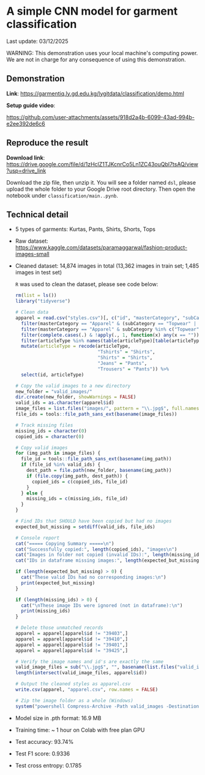 # A simple CNN model for garment classification

Last update: 03/12/2025

WARNING: This demonstration uses your local machine's computing power. We are not in charge for any consequence of using this demonstration.

## Demonstration 

**Link**: https://garmentiq.ly.gd.edu.kg/lygitdata/classification/demo.html

**Setup guide video**:

https://github.com/user-attachments/assets/918d2a4b-6099-43ad-994b-e2ee392de6c6

## Reproduce the result

**Download link**: https://drive.google.com/file/d/1zHclZ1TJKcnrCo5Ln1ZC43ouQbl7tsAQ/view?usp=drive_link

Download the zip file, then unzip it. You will see a folder named `dsl`, please upload the whole folder to your Google Drive root directory. Then open the notebook under `classification/main..pynb`.

## Technical detail

- 5 types of garments: Kurtas, Pants, Shirts, Shorts, Tops

- Raw dataset: https://www.kaggle.com/datasets/paramaggarwal/fashion-product-images-small

- Cleaned dataset: 14,874 images in total (13,362 images in train set; 1,485 images in test set)

  `R` was used to clean the dataset, please see code below:

  ```r
  rm(list = ls())
  library("tidyverse")
  
  # Clean data
  apparel = read.csv("styles.csv")[, c("id", "masterCategory", "subCategory", "articleType")] %>%
    filter(masterCategory == "Apparel" & (subCategory == "Topwear" | subCategory == "Bottomwear")) %>%
    filter(masterCategory == "Apparel" & subCategory %in% c("Topwear", "Bottomwear")) %>%
    filter(complete.cases(.) & !apply(., 1, function(x) any(x == ""))) %>%
    filter(articleType %in% names(table(articleType)[table(articleType) > 454])) %>%
    mutate(articleType = recode(articleType,
                                "Tshirts" = "Shirts", 
                                "Shirts" = "Shirts", 
                                "Jeans" = "Pants", 
                                "Trousers" = "Pants")) %>%
    select(id, articleType)
  
  # Copy the valid images to a new directory
  new_folder = "valid_images/"
  dir.create(new_folder, showWarnings = FALSE)
  valid_ids = as.character(apparel$id)
  image_files = list.files("images/", pattern = "\\.jpg$", full.names = TRUE)
  file_ids = tools::file_path_sans_ext(basename(image_files))
  
  # Track missing files
  missing_ids = character(0)
  copied_ids = character(0)
  
  # Copy valid images
  for (img_path in image_files) {
    file_id = tools::file_path_sans_ext(basename(img_path))
    if (file_id %in% valid_ids) {
      dest_path = file.path(new_folder, basename(img_path))
      if (file.copy(img_path, dest_path)) {
        copied_ids = c(copied_ids, file_id)
      }
    } else {
      missing_ids = c(missing_ids, file_id)
    }
  }
  
  # Find IDs that SHOULD have been copied but had no images
  expected_but_missing = setdiff(valid_ids, file_ids)
  
  # Console report
  cat("===== Copying Summary =====\n")
  cat("Successfully copied:", length(copied_ids), "images\n")
  cat("Images in folder not copied (invalid IDs):", length(missing_ids), "\n")
  cat("IDs in dataframe missing images:", length(expected_but_missing), "\n\n")
  
  if (length(expected_but_missing) > 0) {
    cat("These valid IDs had no corresponding images:\n")
    print(expected_but_missing)
  }
  
  if (length(missing_ids) > 0) {
    cat("\nThese image IDs were ignored (not in dataframe):\n")
    print(missing_ids)
  }
  
  # Delete those unmatched records
  apparel = apparel[apparel$id != "39403",]
  apparel = apparel[apparel$id != "39410",]
  apparel = apparel[apparel$id != "39401",]
  apparel = apparel[apparel$id != "39425",]
  
  # Verify the image names and id's are exactly the same
  valid_image_files = sub("\\.jpg$", "", basename(list.files("valid_images/", pattern = "\\.jpg$", full.names = TRUE)))
  length(intersect(valid_image_files, apparel$id))
  
  # Output the cleaned styles as apparel.csv
  write.csv(apparel, "apparel.csv", row.names = FALSE)
  
  # Zip the image folder as a whole (Windows)
  system("powershell Compress-Archive -Path valid_images -DestinationPath valid_images.zip")
  ```

- Model size in .pth format: 16.9 MB

- Training time: ~ 1 hour on Colab with free plan GPU

- Test accuracy: 93.74%

- Test F1 score: 0.9336

- Test cross entropy: 0.1785

